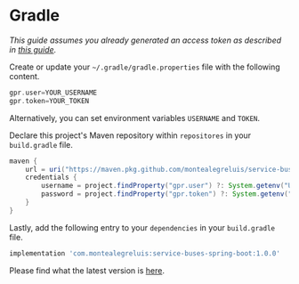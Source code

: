# Gradle

_This guide assumes you already generated an access token as described in [this guide](https://github.com/MontealegreLuis/service-buses-spring-boot/blob/main/docs/installation/authentication.md)._

Create or update your `~/.gradle/gradle.properties` file with the following content.

```groovy
gpr.user=YOUR_USERNAME
gpr.token=YOUR_TOKEN
```

Alternatively, you can set environment variables `USERNAME` and `TOKEN`.

Declare this project's Maven repository within `repositores` in your `build.gradle` file.

```groovy
maven {
    url = uri("https://maven.pkg.github.com/montealegreluis/service-buses-spring-boot")
    credentials {
        username = project.findProperty("gpr.user") ?: System.getenv("USERNAME")
        password = project.findProperty("gpr.token") ?: System.getenv("TOKEN")
    }
}
```

Lastly, add the following entry to your `dependencies` in your `build.gradle` file.

```groovy
implementation 'com.montealegreluis:service-buses-spring-boot:1.0.0'
```

Please find what the latest version is [here](https://github.com/MontealegreLuis/service-buses-spring-boot/packages/1218842).
